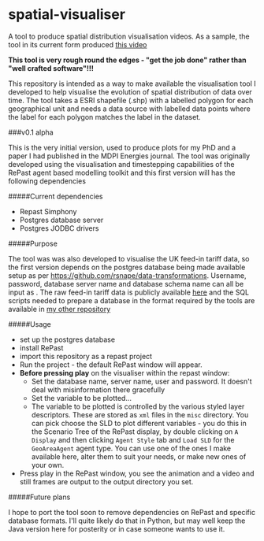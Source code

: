 # spatial-visualiser

A tool to produce spatial distribution visualisation videos.  As a sample, the tool in its current form produced [this video](https://www.youtube.com/watch?v=YYrsXf92jBo)

**This tool is very rough round the edges - "get the job done" rather than "well crafted software"!!!**

This repository is intended as a way to make available the visualisation tool I developed to help visualise the evolution of
spatial distribution of data over time.  The tool takes a ESRI shapefile (.shp) with a labelled polygon for each
geographical unit and needs a data source with labelled data points where the label for each polygon matches the label
in the dataset.

###v0.1 alpha

This is the very initial version, used to produce plots for my PhD and a paper I had published in the MDPI Energies journal.  The tool was originally developed using the visualisation and timestepping capabilities of the  RePast agent based
modelling toolkit and this first version will has the following dependencies

#####Current dependencies

 * Repast Simphony
 * Postgres database server
 * Postgres JODBC drivers

#####Purpose

The tool was was also developed to visualise
the UK feed-in tariff data, so the first version depends on the postgres database being made available
setup as per https://github.com/rsnape/data-transformations.  Username, password, database server name and database schema name can all be input as .  The raw feed-in tariff data is publicly available [here](https://www.ofgem.gov.uk/environmental-programmes/feed-tariff-fit-scheme/feed-tariff-reports-and-statistics/installation-reports)
and the SQL scripts needed to prepare a database in the format required by the tools are available in
[my other repository](https://github.com/rsnape/data-transformations)

#####Usage

 * set up the postgres database
 * install RePast
 * import this repository as a repast project
 * Run the project - the default RePast window will appear.
 * **Before pressing play** on the visualiser within the repast window:
     - Set the database name, server name, user and password.  It doesn't deal with misinformation there gracefully
     - Set the variable to be plotted...
     - The variable to be plotted is controlled by the various styled layer descriptors.  These are stored as `xml` files in the `misc` directory.  You can pick choose the SLD to plot different variables - you do this in the Scenario Tree of the RePast display, by double clicking on `A Display` and then clicking `Agent Style` tab and `Load SLD` for the `GeoAreaAgent` agent type.  You can use one of the ones I make available here, alter them to suit your needs, or make new ones of your own.
 * Press play in the RePast window, you see the animation and a video and still frames are output to the output directory you set.

#####Future plans

I hope to port the tool soon to remove dependencies on RePast and specific database formats.  I'll quite likely 
do that in Python, but may well keep the Java version here for posterity or in case someone wants to use it.
